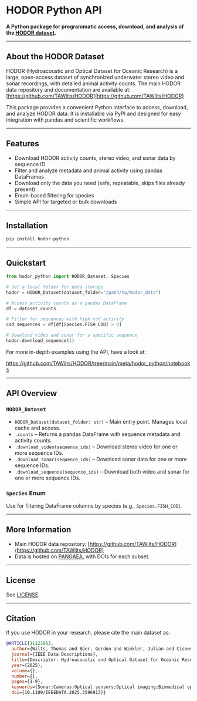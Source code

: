 
# HODOR Python API

**A Python package for programmatic access, download, and analysis of the [HODOR dataset](https://github.com/TAWilts/HODOR).**

---

## About the HODOR Dataset

HODOR (Hydroacoustic and Optical Dataset for Oceanic Research) is a large, open-access dataset of synchronized underwater stereo video and sonar recordings, with detailed animal activity counts. The main HODOR data repository and documentation are available at: [https://github.com/TAWilts/HODOR](https://github.com/TAWilts/HODOR)

This package provides a convenient Python interface to access, download, and analyze HODOR data. It is installable via PyPI and designed for easy integration with pandas and scientific workflows.

---

## Features

- Download HODOR activity counts, stereo video, and sonar data by sequence ID
- Filter and analyze metadata and animal activity using pandas DataFrames
- Download only the data you need (safe, repeatable, skips files already present)
- Enum-based filtering for species
- Simple API for targeted or bulk downloads

---

## Installation

```bash
pip install hodor-python
```

---

## Quickstart

```python
from hodor_python import HODOR_Dataset, Species

# Set a local folder for data storage
hodor = HODOR_Dataset(dataset_folder="/path/to/hodor_data")

# Access activity counts as a pandas DataFrame
df = dataset.counts

# Filter for sequences with high cod activity
cod_sequences = df[df[Species.FISH_COD] > 0]

# Download video and sonar for a specific sequence
hodor.download_sequence(1)
```

For more in-depth examples using the API, have a look at: 

https://github.com/TAWilts/HODOR/tree/main/meta/hodor_python/notebooks


---

## API Overview

### `HODOR_Dataset`

- `HODOR_Dataset(dataset_folder: str)` – Main entry point. Manages local cache and access.
- `.counts` – Returns a pandas DataFrame with sequence metadata and activity counts.
- `.download_video(sequence_ids)` – Download stereo video for one or more sequence IDs.
- `.download_sonar(sequence_ids)` – Download sonar data for one or more sequence IDs.
- `.download_sequence(sequence_ids)` – Download both video and sonar for one or more sequence IDs.

### `Species` Enum

Use for filtering DataFrame columns by species (e.g., `Species.FISH_COD`).

---

## More Information

- Main HODOR data repository: [https://github.com/TAWilts/HODOR](https://github.com/TAWilts/HODOR)
- Data is hosted on [PANGAEA](https://doi.pangaea.de/10.1594/PANGAEA.980000), with DOIs for each subset.

---

## License

See [LICENSE](LICENSE).

---

## Citation

If you use HODOR in your research, please cite the main dataset as:

```bibtex
@ARTICLE{11121653,
  author={Wilts, Thomas and Böer, Gordon and Winkler, Julian and Cisewski, Boris and Schramm, Hauke and Badri-Hoeher, Sabah},
  journal={IEEE Data Descriptions}, 
  title={Descriptor: Hydroacoustic and Optical Dataset for Oceanic Research (HODOR)}, 
  year={2025},
  volume={},
  number={},
  pages={1-9},
  keywords={Sonar;Cameras;Optical sensors;Optical imaging;Biomedical optical imaging;Fish;Optical recording;Acoustics;Synchronization;Sonar measurements},
  doi={10.1109/IEEEDATA.2025.3596913}}
```
